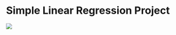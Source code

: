 # Simple Linear Regression Project
![](https://www.analyticssteps.com/backend/media/thumbnail/151831/6772339_1608277678_simple%20(1).jpg)
